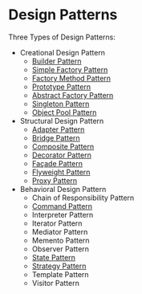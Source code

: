 # Design Patterns

Three Types of Design Patterns:

- Creational Design Pattern
  - [Builder Pattern](https://github.com/nitr-dimple/Learning-Design-Patterns-Java/tree/main/DesignPattarnsInJava/src/main/java/com/neu/dimple/creationaldesignpatterns/BuilderDesignPattern)
  - [Simple Factory Pattern](https://github.com/nitr-dimple/Learning-Design-Patterns-Java/tree/main/DesignPattarnsInJava/src/main/java/com/neu/dimple/creationaldesignpatterns/SimpleFactoryDesignPattern)
  - [Factory Method Pattern](https://github.com/nitr-dimple/Learning-Design-Patterns-Java/tree/main/DesignPattarnsInJava/src/main/java/com/neu/dimple/creationaldesignpatterns/FactoryDesignPatterns)
  - [Prototype Pattern](https://github.com/nitr-dimple/Learning-Design-Patterns-Java/tree/main/DesignPattarnsInJava/src/main/java/com/neu/dimple/creationaldesignpatterns/PrototypeDesignPattern)
  - [Abstract Factory Pattern](https://github.com/nitr-dimple/Learning-Design-Patterns-Java/tree/main/DesignPattarnsInJava/src/main/java/com/neu/dimple/creationaldesignpatterns/AbstractFactoryDesignPattern)
  - [Singleton Pattern](https://github.com/nitr-dimple/Learning-Design-Patterns-Java/tree/main/DesignPattarnsInJava/src/main/java/com/neu/dimple/creationaldesignpatterns/SingletonDesignPattern)
  - [Object Pool Pattern](https://github.com/nitr-dimple/Learning-Design-Patterns-Java/tree/main/DesignPattarnsInJava/src/main/java/com/neu/dimple/creationaldesignpatterns/ObjectPoolDesignPattern)
- Structural Design Pattern 
  - [Adapter Pattern](https://github.com/nitr-dimple/Learning-Design-Patterns-Java/tree/main/DesignPattarnsInJava/src/main/java/com/neu/dimple/structuraldesignpattern/AdapterDesignPattern)
  - [Bridge Pattern](https://github.com/nitr-dimple/Learning-Design-Patterns-Java/tree/main/DesignPattarnsInJava/src/main/java/com/neu/dimple/structuraldesignpattern/BridgeDesignPattern)
  - [Composite Pattern](https://github.com/nitr-dimple/Learning-Design-Patterns-Java/tree/main/DesignPattarnsInJava/src/main/java/com/neu/dimple/structuraldesignpattern/CompositeDesignPattern)
  - [Decorator Pattern](https://github.com/nitr-dimple/Learning-Design-Patterns-Java/tree/main/DesignPattarnsInJava/src/main/java/com/neu/dimple/structuraldesignpattern/DecoratorDesignPattern)
  - [Façade Pattern](https://github.com/nitr-dimple/Learning-Design-Patterns-Java/tree/main/DesignPattarnsInJava/src/main/java/com/neu/dimple/structuraldesignpattern/FacadeDesignPattern)
  - [Flyweight Pattern](https://github.com/nitr-dimple/Learning-Design-Patterns-Java/tree/main/DesignPattarnsInJava/src/main/java/com/neu/dimple/structuraldesignpattern/FlyWeightDesignPattern)
  - [Proxy Pattern](https://github.com/nitr-dimple/Learning-Design-Patterns-Java/tree/main/DesignPattarnsInJava/src/main/java/com/neu/dimple/structuraldesignpattern/ProxyDesignPattern)
- Behavioral Design Pattern
  - Chain of Responsibility Pattern
  - [Command Pattern](https://github.com/nitr-dimple/Learning-Design-Patterns-Java/tree/main/DesignPattarnsInJava/src/main/java/com/neu/dimple/behavioraldesignpattern/CommandDesignPattern) 
  - Interpreter Pattern
  - Iterator Pattern
  - Mediator Pattern
  - Memento Pattern
  - Observer Pattern
  - [State Pattern](https://github.com/nitr-dimple/Learning-Design-Patterns-Java/tree/main/DesignPattarnsInJava/src/main/java/com/neu/dimple/behavioraldesignpattern/StateDesignPattern)
  - [Strategy Pattern](https://github.com/nitr-dimple/Learning-Design-Patterns-Java/tree/main/DesignPattarnsInJava/src/main/java/com/neu/dimple/behavioraldesignpattern/StrategyDesignPattern)
  - Template Pattern
  - Visitor Pattern
